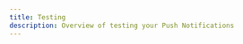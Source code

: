 ```yaml
---
title: Testing
description: Overview of testing your Push Notifications
---
```


<inline-fragment platform="js" src="~/lib/push-notifications/fragments/js/testing.md"></inline-fragment>
